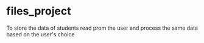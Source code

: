 # files_project
To store the data of students read prom the user and process the same data based on the user's choice
